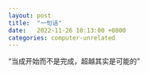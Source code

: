 ```yaml
---
layout: post
title:  "一句话"
date:   2022-11-26 10:13:00 +0800
categories: computer-unrelated
---
```



“当成开始而不是完成，超越其实是可能的”